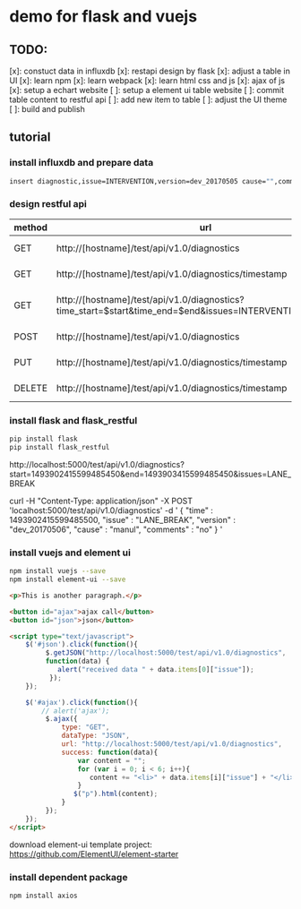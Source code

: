 # demo for flask and vuejs

## TODO:

[x]: constuct data in influxdb
[x]: restapi design by flask
[x]: adjust a table in UI
[x]: learn npm
[x]: learn webpack
[x]: learn html css and js
[x]: ajax of js
[x]: setup a echart website
[ ]: setup a element ui table website
[ ]: commit table content to restful api
[ ]: add new item to table
[ ]: adjust the UI theme
[ ]: build and publish


## tutorial

### install influxdb and prepare data

```bash
insert diagnostic,issue=INTERVENTION,version=dev_20170505 cause="",comments="none" 1493902371901910826
```

### design restful api

|method|url|action|
|------|---|------|
|GET|http://[hostname]/test/api/v1.0/diagnostics|get all items|
|GET|http://[hostname]/test/api/v1.0/diagnostics/timestamp|get one item|
|GET|http://[hostname]/test/api/v1.0/diagnostics?time_start=$start&time_end=$end&issues=INTERVENTION,COLLISION|get items by condition|
|POST|http://[hostname]/test/api/v1.0/diagnostics|create new item|
|PUT|http://[hostname]/test/api/v1.0/diagnostics/timestamp|update item|
|DELETE|http://[hostname]/test/api/v1.0/diagnostics/timestamp|delete item|


### install flask and flask_restful

```bash
pip install flask
pip install flask_restful
```


http://localhost:5000/test/api/v1.0/diagnostics?start=1493902415599485450&end=1493903415599485450&issues=LANE_BREAK

curl -H "Content-Type: application/json" -X POST 'localhost:5000/test/api/v1.0/diagnostics' -d '
{
    "time" : 1493902415599485500,
    "issue" : "LANE_BREAK",
    "version" : "dev_20170506",
    "cause" : "manul",
    "comments" : "no"
}
'

### install vuejs and element ui

```bash
npm install vuejs --save
npm install element-ui --save
```


```html
<p>This is another paragraph.</p>

<button id="ajax">ajax call</button>
<button id="json">json</button>

<script type="text/javascript">
    $('#json').click(function(){ 
         $.getJSON("http://localhost:5000/test/api/v1.0/diagnostics",
         function(data) {
            alert("received data " + data.items[0]["issue"]);         
          });   
    });

    $('#ajax').click(function(){ 
        // alert('ajax');
         $.ajax({ 
             type: "GET",
             dataType: "JSON",
             url: "http://localhost:5000/test/api/v1.0/diagnostics",
             success: function(data){ 
                 var content = "";
                 for (var i = 0; i < 6; i++){
                    content += "<li>" + data.items[i]["issue"] + "</li>" ;
                 }     
                $("p").html(content);
             }
         });
    });
</script>
```


download element-ui template project: 
https://github.com/ElementUI/element-starter

### install dependent package

```bash
npm install axios
```


